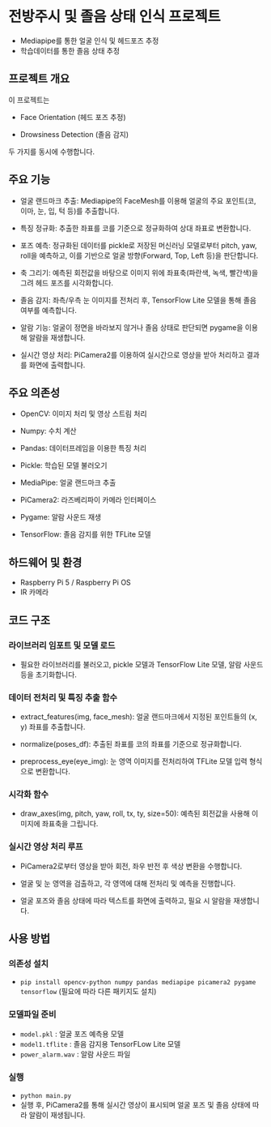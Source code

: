 # 전방주시 및 졸음 상태 인식 프로젝트
- Mediapipe를 통한 얼굴 인식 및 헤드포즈 추정
- 학습데이터를 통한 졸음 상태 추정
## 프로젝트 개요
이 프로젝트는

- Face Orientation (헤드 포즈 추정)

- Drowsiness Detection (졸음 감지)

두 가지를 동시에 수행합니다.
## 주요 기능

- 얼굴 랜드마크 추출: Mediapipe의 FaceMesh를 이용해 얼굴의 주요 포인트(코, 이마, 눈, 입, 턱 등)를 추출합니다.

- 특징 정규화: 추출한 좌표를 코를 기준으로 정규화하여 상대 좌표로 변환합니다.

- 포즈 예측: 정규화된 데이터를 pickle로 저장된 머신러닝 모델로부터 pitch, yaw, roll을 예측하고, 이를 기반으로 얼굴 방향(Forward, Top, Left 등)을 판단합니다.

- 축 그리기: 예측된 회전값을 바탕으로 이미지 위에 좌표축(파란색, 녹색, 빨간색)을 그려 헤드 포즈를 시각화합니다.

- 졸음 감지: 좌측/우측 눈 이미지를 전처리 후, TensorFlow Lite 모델을 통해 졸음 여부를 예측합니다.

- 알람 기능: 얼굴이 정면을 바라보지 않거나 졸음 상태로 판단되면 pygame을 이용해 알람을 재생합니다.

- 실시간 영상 처리: PiCamera2를 이용하여 실시간으로 영상을 받아 처리하고 결과를 화면에 출력합니다.

## 주요 의존성
- OpenCV: 이미지 처리 및 영상 스트림 처리

- Numpy: 수치 계산

- Pandas: 데이터프레임을 이용한 특징 처리

- Pickle: 학습된 모델 불러오기

- MediaPipe: 얼굴 랜드마크 추출

- PiCamera2: 라즈베리파이 카메라 인터페이스

- Pygame: 알람 사운드 재생

- TensorFlow: 졸음 감지를 위한 TFLite 모델
## 하드웨어 및 환경
- Raspberry Pi 5 / Raspberry Pi OS
- IR 카메라

## 코드 구조
### 라이브러리 임포트 및 모델 로드
- 필요한 라이브러리를 불러오고, pickle 모델과 TensorFlow Lite 모델, 알람 사운드 등을 초기화합니다.

### 데이터 전처리 및 특징 추출 함수

- extract_features(img, face_mesh): 얼굴 랜드마크에서 지정된 포인트들의 (x, y) 좌표를 추출합니다.

- normalize(poses_df): 추출된 좌표를 코의 좌표를 기준으로 정규화합니다.

- preprocess_eye(eye_img): 눈 영역 이미지를 전처리하여 TFLite 모델 입력 형식으로 변환합니다.

### 시각화 함수

- draw_axes(img, pitch, yaw, roll, tx, ty, size=50): 예측된 회전값을 사용해 이미지에 좌표축을 그립니다.

### 실시간 영상 처리 루프

- PiCamera2로부터 영상을 받아 회전, 좌우 반전 후 색상 변환을 수행합니다.

- 얼굴 및 눈 영역을 검출하고, 각 영역에 대해 전처리 및 예측을 진행합니다.

- 얼굴 포즈와 졸음 상태에 따라 텍스트를 화면에 출력하고, 필요 시 알람을 재생합니다.

## 사용 방법
### 의존성 설치
- `pip install opencv-python numpy pandas mediapipe picamera2 pygame tensorflow` (필요에 따라 다른 패키지도 설치)
### 모델파일 준비
- `model.pkl` : 얼굴 포즈 예측용 모델
- `model1.tflite` : 졸음 감지용 TensorFLow Lite 모델
- `power_alarm.wav` : 알람 사운드 파일
### 실행
- `python main.py`
- 실행 후, PiCamera2를 통해 실시간 영상이 표시되며 얼굴 포즈 및 졸음 상태에 따라 알람이 재생됩니다.

